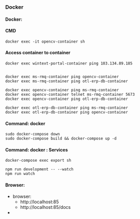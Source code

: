 ### Docker
#### Docker: 

#### CMD
```
docker exec -it opencv-container sh
```

#### Access container to container
```
docker exec wintext-portal-container ping 103.134.89.185


docker exec ms-rmq-container ping opencv-container
docker exec ms-rmq-container ping otl-erp-db-container

docker exec opencv-container ping ms-rmq-container 
docker exec opencv-container telnet ms-rmq-container 5673
docker exec opencv-container ping otl-erp-db-container 

docker exec otl-erp-db-container ping ms-rmq-container
docker exec otl-erp-db-container ping opencv-container
```




#### Command: docker 
```
sudo docker-compose down
sudo docker-compose build && docker-compose up -d
```

#### Command: docker  : Services
```
docker-compose exec export sh

npm run development -- --watch
npm run watch
```

#### Browser: 
- browser: 
    - http://localhost:85
    - http://localhost:85/docs 
- 
